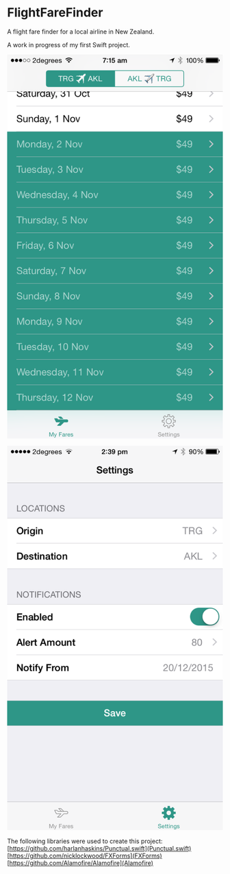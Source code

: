 # FlightFareFinder
A flight fare finder for a local airline in New Zealand.

A work in progress of my first Swift project.


![Fares](https://raw.githubusercontent.com/andrewjamesford/FlightFareFinder/master/screenshot-fares.png)

![Settings](https://raw.githubusercontent.com/andrewjamesford/FlightFareFinder/master/screenshot-settings.png)

The following libraries were used to create this project:
[https://github.com/harlanhaskins/Punctual.swift](Punctual.swift)
[https://github.com/nicklockwood/FXForms](FXForms)
[https://github.com/Alamofire/Alamofire](Alamofire)

